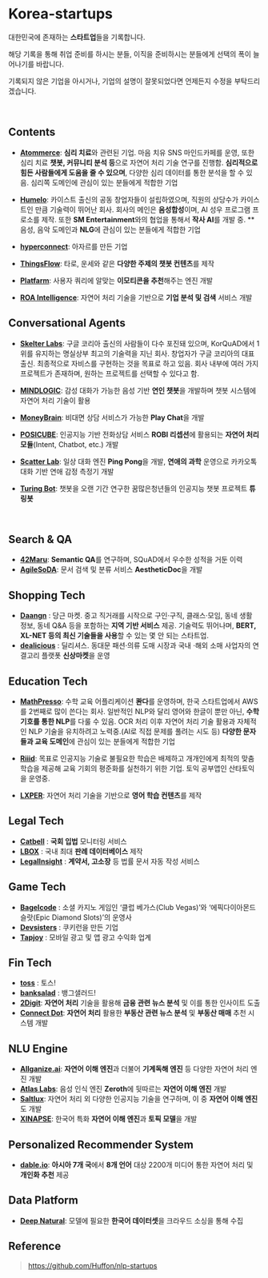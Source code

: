 # Korea-startups

대한민국에 존재하는 **스타트업**들을 기록합니다.

해당 기록을 통해 취업 준비를 하시는 분들, 이직을 준비하시는 분들에게 선택의 폭이 늘어나기를 바랍니다.

기록되지 않은 기업을 아시거나, 기업의 설명이 잘못되었다면 언제든지 수정을 부탁드리겠습니다.

<br/>

## Contents
- [**Atommerce**](http://www.atommerce.com/): **심리 치료**와 관련된 기업. 마음 치유 SNS 마인드카페를 운영, 또한 심리 치료  **챗봇, 커뮤니티 분석 등**으로 자연어 처리 기술 연구를 진행함. **심리적으로 힘든 사람들에게 도움을 줄 수 있으며**, 다양한 심리 데이터를 통한 분석을 할 수 있음. 심리쪽 도메인에 관심이 있는 분들에게 적합한 기업
- [**Humelo**](http://www.humelo.com/): 카이스트 출신의 공동 창업자들이 설립하였으며, 직원의 상당수가 카이스트인 만큼 기술력이 뛰어난 회사. 회사의 메인은 **음성합성**이며, AI 성우 프로그램 프로소를 제작. 또한 **SM Entertainment**와의 협업을 통해서 **작사 AI**를 개발 중. **음성, 음악 도메인과 **NLG**에 관심이 있는 분들에게 적합한 기업
- [**hyperconnect**](https://hyperconnect.com/): 아자르를 만든 기업


- [**ThingsFlow**](https://thingsflow.com/):  타로, 운세와 같은 **다양한 주제의 챗봇 컨텐츠**를 제작
- [**Platfarm**](http://mojitok.com/):  사용자 쿼리에 알맞는 **이모티콘을 추천**해주는 엔진 개발
- [**ROA Intelligence**](https://stage.roa.ai/): 자연어 처리 기술을 기반으로 **기업 분석 및 검색** 서비스 개발


## Conversational Agents
- [**Skelter Labs**](https://skelterlabs.com/ko/): 구글 코리아 출신의 사람들이 다수 포진돼 있으며, KorQuAD에서 1위를 유지하는 명실상부 최고의 기술력을 지닌 회사. 창업자가 구글 코리아의 대표 출신. 최종적으로 자비스를 구현하는 것을 목표로 하고 있음. 회사 내부에 여러 가지 프로젝트가 존재하며, 원하는 프로젝트를 선택할 수 있다고 함.


- [**MINDLOGIC**](https://mindlogic.ai/): 감성 대화가 가능한 음성 기반 **연인 챗봇**을 개발하며 챗봇 시스템에 자연어 처리 기술이 활용
- [**MoneyBrain**](http://www.moneybrain.ai/): 비대면 상담 서비스가 가능한 **Play Chat**을 개발
- [**POSICUBE**](https://www.posicube.com/): 인공지능 기반 전화상담 서비스 **ROBI 리셉션**에 활용되는 **자연어 처리 모듈**(Intent, Chatbot, etc.) 개발
- [**Scatter Lab**](https://scatterlab.co.kr/): 일상 대화 엔진 **Ping Pong**을 개발, **연애의 과학** 운영으로 카카오톡 대화 기반 연애 감정 측정기 개발
- [**Turing Bot**](https://beta.cloudturing.com/turingbot.html): 챗봇을 오랜 기간 연구한 꿈많은청년들의 인공지능 챗봇 프로젝트 **튜링봇**

<br/>

## Search & QA
- [**42Maru**](https://www.42maru.ai/en/):  **Semantic QA**를 연구하며, SQuAD에서 우수한 성적을 거둔 이력
- [**AgileSoDA**](http://agilesoda.com/kr/):  문서 검색 및 분류 서비스 **AestheticDoc**을 개발 

## Shopping Tech
- [**Daangn**](https://www.daangn.com/) : 당근 마켓. 중고 직거래를 시작으로 구인·구직, 클래스·모임, 동네 생활 정보, 동네 Q&A 등을 포함하는 **지역 기반 서비스** 제공. 기술력도 뛰어나며, **BERT, XL-NET 등의 최신 기술들을 사용**할 수 있는 몇 안 되는 스타트업. 
- [**dealicious**](https://dealicious.kr/) : 딜리셔스. 동대문 패션·의류 도매 시장과 국내 ·해외 소매 사업자의 연결고리 플랫폿 **신상마켓**을 운영

## Education Tech
- [**MathPresso**](https://mathpresso.com/):  수학 교육 어플리케이션 **콴다**를 운영하며, 한국 스타트업에서 AWS를 2번째로 많이 쓴다는 회사. 일반적인 NLP와 달리 영어와 한글이 뿐만 아닌, **수학 기호를 통한 NLP**를 다룰 수 있음. OCR 처리 이후 자연어 처리 기술 활용과 자체적인 NLP 기술을 유치하려고 노력중.(AI로 직접 문제를 풀려는 시도 등) **다양한 문자들과 교육 도메인**에 관심이 있는 분들에게 적합한 기업
- [**Riiid**](https://riiid.co/ko/main): 목표로 인공지능 기술로 불필요한 학습은 배제하고 개개인에게 최적의 맞춤 학습을 제공해 교육 기회의 평준화를 실천하기 위한 기업. 토익 공부앱인 산타토익을 운영중.


- [**LXPER**](https://www.lxper.com/):  자연어 처리 기술을 기반으로 **영어 학습 컨텐츠**를 제작

## Legal Tech
- [**Catbell**](https://catbell.org/) : **국회 입법** 모니터링 서비스
- [**LBOX**](https://lbox.kr/) : 국내 최대 **판례 데이터베이스** 제작
- [**LegalInsight**](http://www.legalinsight.kr/) : **계약서, 고소장** 등 법률 문서 자동 작성 서비스

## Game Tech
- [**Bagelcode**](https://bagelcode.recruiter.co.kr/appsite/company/index) : 소셜 카지노 게임인 ‘클럽 베가스(Club Vegas)’와 ‘에픽다이아몬드슬랏(Epic Diamond Slots)’의 운영사
- [**Devsisters**](https://www.devsisters.com/ko/) : 쿠키런을 만든 기업
- [**Tapjoy**](https://www.tapjoy.com/ko/) : 모바일 광고 및 앱 광고 수익화 업계

## Fin Tech
- [**toss**](https://toss.im/) : 토스!
- [**banksalad**](https://banksalad.com/) : 뱅그샐러드!
- [**2Digit**](http://www.2digit.io/): **자연어 처리** 기술을 활용해 **금융 관련 뉴스 분석** 및 이를 통한 인사이트 도출
- [**Connect Dot**](http://www.connectdot.co.kr/): **자연어 처리** 활용한 **부동산 관련 뉴스 분석** 및 **부동산 매매** 추천 시스템 개발

## NLU Engine
- [**Allganize.ai**](https://allganize.ai/):  **자연어 이해 엔진**과 더불어 **기계독해 엔진** 등 다양한 자연어 처리 엔진 개발 
- [**Atlas Labs**](https://www.atlaslabs.ai/):  음성 인식 엔진 **Zeroth**에 뒷따르는 **자연어 이해 엔진** 개발
- [**Saltlux**](http://www.saltlux.com/):  자연어 처리 외 다양한 인공지능 기술을 연구하며, 이 중 **자연어 이해 엔진**도 개발
- [**XINAPSE**](https://www.xinapse.ai/): 한국어 특화 **자연어 이해 엔진**과 **토픽 모델**을 개발

## Personalized Recommender System
- [**dable.io**](https://dable.io/ko/): **아시아 7개 국**에서 **8개 언어** 대상 2200개 미디어 통한 자연어 처리 및 **개인화 추천** 제공

## Data Platform
- [**Deep Natural**](https://app.deepnatural.ai/): 모델에 필요한 **한국어 데이터셋**을 크라우드 소싱을 통해 수집

## Reference
> https://github.com/Huffon/nlp-startups
